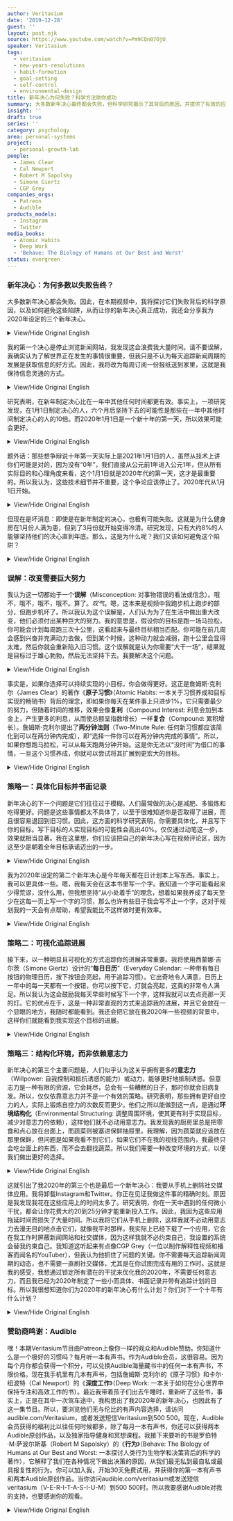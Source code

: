 ```yaml
---
author: Veritasium
date: '2019-12-28'
guest: ''
layout: post.njk
source: https://www.youtube.com/watch?v=Pm9CQn07OjU
speaker: Veritasium
tags:
  - veritasium
  - new-years-resolutions
  - habit-formation
  - goal-setting
  - self-control
  - environmental-design
title: 新年决心为何失败？科学方法助你成功
summary: 大多数新年决心最终都会失败，但科学研究揭示了其背后的原因，并提供了有效的应对策略。本文将探讨为何人们常因目标过于宏大、模糊不清或过度依赖意志力而功败垂成，并介绍如何通过设定微小目标、具体化计划、可视化追踪以及优化环境来大幅提升成功的可能性。作者还分享了他为2020年设定的三个新年决心作为实践案例。
insight: ''
draft: true
series: ''
category: psychology
area: personal-systems
project:
  - personal-growth-lab
people:
  - James Clear
  - Cal Newport
  - Robert M Sapolsky
  - Simone Giertz
  - CGP Grey
companies_orgs:
  - Patreon
  - Audible
products_models:
  - Instagram
  - Twitter
media_books:
  - Atomic Habits
  - Deep Work
  - 'Behave: The Biology of Humans at Our Best and Worst'
status: evergreen
---
```

### 新年决心：为何多数以失败告终？

大多数新年决心都会失败。因此，在本期视频中，我将探讨它们失败背后的科学原因，以及如何避免这些陷阱，从而让你的新年决心真正成功，我还会分享我为2020年设定的三个新年决心。

<details>
<summary>View/Hide Original English</summary>
<p class="english-text">Most New Year's resolutions fail. So in this video I want to talk about the science of why they fail and how to avoid that so your New Year's resolutions actually succeed and I want to tell you about three of my New Year's resolutions for 2020.</p>
</details>

我的第一个决心是停止浏览新闻网站，我发现这会浪费我大量时间。请不要误解，我确实认为了解世界正在发生的事情很重要，但我只是不认为每天追踪新闻周期的发展是获取信息的好方式。因此，我将改为每周订阅一份报纸送到家里，这就是我保持信息灵通的方式。

<details>
<summary>View/Hide Original English</summary>
<p class="english-text">The first one is to stop going to news websites I find I kill a ton of time by doing that Now don't get me wrong, I do think it's important to know what's going on in the world, but I just don't think following the day-to-day developments of the news cycle is the way to do that so instead I am going to get one newspaper delivered to my house every week and that is how I am gonna stay informed</p>
</details>

研究表明，在新年制定决心比在一年中其他任何时间都更有效。事实上，一项研究发现，在1月1日制定决心的人，六个月后坚持下去的可能性是那些在一年中其他时间制定决心的人的10倍。而2020年1月1日是一个新十年的第一天，所以效果可能会更好。

<details>
<summary>View/Hide Original English</summary>
<p class="english-text">Research has shown it is more effective to make resolutions at new years than at any other time of the year. In fact, one study found that people who made resolutions on January 1st were 10 times as likely to stick with them 6 months later than people who made their resolutions at other times of the year And January 1st 2020 is the first day of a new decade so it may be even better.</p>
</details>

题外话：那些想争辩说十年第一天实际上是2021年1月1日的人，虽然从技术上讲你们可能是对的，因为没有“0年”，我们直接从公元前1年进入公元1年，但从所有实际目的和心理角度来看，这个1月1日就是2020年代的第一天，这才是最重要的。所以我认为，这些技术细节并不重要，这个争论应该停止了。2020年代从1月1日开始。

<details>
<summary>View/Hide Original English</summary>
<p class="english-text">Side note: those of you who want to argue that the first day of the decade is actually January 1st 2021, while you may technically be correct because there was no year 0, we went straight from 1 BC to 1 AD for all intents and purposes psychologically this January 1st is the first day of the 2020s and that is what matters. So the technicalities I think, are unimportant. Abd this argument should be put to bed The 2020s start on Jan 1</p>
</details>

但现在是坏消息：即使是在新年制定的决心，也极有可能失败。这就是为什么健身房在1月份人满为患，但到了3月份就开始变得冷清。研究发现，只有大约8%的人能够坚持他们的决心直到年底。那么，这是为什么呢？我们又该如何避免这个陷阱？

<details>
<summary>View/Hide Original English</summary>
<p class="english-text">But now the bad news: even a resolution made at New Year's will most likely fail which is why gyms are packed in January, but they start to clear out by March what research has found that only around 8% of people can stick with their resolutions through the end of the year So why is this? And, how do we avoid that trap?</p>
</details>

### 误解：改变需要巨大努力

我认为这一切都始于一个**误解**（Misconception: 对事物错误的看法或信念）。哦不，哦不，哦不，哦不。算了。*叹气*。嗯，这本来是视频中我跑步机上跑步的部分，但跑步机坏了。所以我认为这个误解是，人们认为为了在生活中做出重大改变，他们必须付出某种巨大的努力。我的意思是，假设你的目标是跑一场马拉松，你可能会计划每周跑三次十公里，这看起来与最终目标相当匹配。你可能在前几周会感到兴奋并充满动力去做，但到某个时候，这种动力就会减弱，跑十公里会显得太难，然后你就会重新陷入旧习惯。这个误解就是认为你需要“大干一场”，结果就是目标过于雄心勃勃，然后无法坚持下去。我要解决这个问题。

<details>
<summary>View/Hide Original English</summary>
<p class="english-text">I think it all starts with a misconception Oh no, oh no, oh no, oooooh no. Foooget. *sigh* Well this was going part of the video where I ran on the treadmill but the treadmill's just broken so I think the misconception is, that people think that in order to make big changes in their lives that they have to make some sort of really big effort I mean let's say your goal was to run a marathon you might plan on running ten kilometers three times a week that seems kind of proportionate to the end goal and you might be excited and really motivated to do it for the first few weeks but at some point that motivation is gonna lag and running 10k is gonna seem too hard and so you're gonna sort of fall back into old habits the misconception is thinking you need to go big, and so being over ambitious with your goals and then not being able to commit and stick to them I'm gonna fix this.</p>
</details>

事实是，如果你选择可以持续实现的小目标，你会做得更好。这正是詹姆斯·克利尔（James Clear）的著作《**原子习惯**》（Atomic Habits: 一本关于习惯养成和目标实现的畅销书）背后的理念，即如果你每天在某件事上只进步1%，它只需要最少的努力，但随着时间的推移，效果会像**复利**（Compound Interest: 利息会加到本金上，产生更多的利息，从而使总额呈指数增长）一样**复合**（Compound: 累积增长）。詹姆斯·克利尔提出了**两分钟法则**（Two-Minute Rule: 任何新习惯都应该简化到可以在两分钟内完成），即“选择一件你可以在两分钟内完成的事情”。所以，如果你想跑马拉松，可以从每天跑两分钟开始。这是你无法以“没时间”为借口的事情，一旦这个习惯养成，你就可以尝试将其扩展到更宏大的目标。

<details>
<summary>View/Hide Original English</summary>
<p class="english-text">The truth is you're much better off if you pick small targets that you can hit consistently that's the idea behind James Clear's book "Atomic Habits" which is this idea that if you can get just 1% better every day at something, it will take a minimum amount of effort but over time the effects will compound just like compound interest and James Clear proposes the two-minute rule: 'pick something that you can do in just two minutes' So if you want to run a marathon, start by say running two minutes a day that is something that you can't say you don't have time for and once that habit sticks, well then you can try to extend it into something more ambitious</p>
</details>

### 策略一：具体化目标并书面记录

新年决心的下一个问题是它们往往过于模糊。人们最常做的决心是减肥、多锻炼和吃得更好。问题是这些事情都太不具体了，以至于很难知道你是否取得了进展，而且很容易退回到旧习惯。因此，这方面的科学研究表明，你需要具体化，并且写下你的目标。写下目标的人实现目标的可能性会高出40%。仅仅通过动笔这一步，效果就相当显著。我在这里想，你们应该把自己的新年决心写在视频评论区，因为这至少是朝着全年目标承诺迈出的一步。

<details>
<summary>View/Hide Original English</summary>
<p class="english-text">the next problem with resolutions is they are too often vague the most common resolutions that people make are to lose weight, exercise more, and to eat better. the problem is those things are so nondescript that it's hard to know if you're making progress and it's really easy to regress into your old habits so the science around this says you need to be specific AND, write down your goals people who write down their goals are 40% more likely to achieve them that is pretty significant just by taking that step of putting pen to paper and I'm thinking here in this video you should put your New Year's resolutions in the comments because at least that is taking a step towards committing yourself to a goal for the year</p>
</details>

我为2020年设定的第二个新年决心是今年每天都在日计划本上写东西。事实上，我可以更具体一些。嗯，我每天会在这本书里写一个字。我知道一个字可能看起来少得荒谬，没什么用，但我想坚持“从小处着手”的理念，想着如果我养成了每天至少在这每一页上写一个字的习惯，那么也许有些日子我会写不止一个字，这对于规划我的一天会有点帮助，希望我能比不这样做时更有效率。

<details>
<summary>View/Hide Original English</summary>
<p class="english-text">My second new year's resolution for 2020 is to write in a daily planner every day of this year In fact I can be more specific than that. Um, I will write one word in this book each day now I know one word might seem unhelpfully ridiculously little to write in this book but I want to commit to this idea of starting small with the idea that if I get in the habit of making the time to at least write down one word on each one of these pages, well then maybe some days I will write more than one word and that will be helpful in terms of planning my day a little bit and so hopefully I will be more productive than I would have been otherwise</p>
</details>

### 策略二：可视化追踪进展

接下来，以一种明显且可视化的方式追踪你的进展非常重要。我将使用西蒙娜·吉尔茨（Simone Giertz）设计的“**每日日历**”（Everyday Calendar: 一种带有每日按钮的物理日历，按下按钮会亮起，用于追踪习惯）。它出奇地令人满意，日历上一年中的每一天都有一个按钮，你可以按下它，灯就会亮起，这真的非常令人满足。所以我认为这会鼓励我每天早些时候写下一个字，这样我就可以去点亮那一天的灯。它的优点在于，这是一种非常直观的方式来追踪我的进展，并且它会放在一个显眼的地方，我随时都能看到。我还会把它放在我2020年一些视频的背景中，这样你们就能看到我实现这个目标的进展。

<details>
<summary>View/Hide Original English</summary>
<p class="english-text">and then it's really important to track your progress in an obvious and visual way and I'm going to use the everyday calendar by Simone Giertz Oddly satisfying. Where there's a button for every day of the year and you can push it and the light turns on and that is really satisfying so I think this will encourage me to write down a word early in the day so that I can go and turn on the light for that day what's great about this is it's a very visual way to track my progress and to have it in an obvious place where I can look at it all the time and I'll put it in the back of shot for some of my videos in 2020 so you guys can see how I'm progressing towards this goal</p>
</details>

### 策略三：结构化环境，而非依赖意志力

新年决心的第三个主要问题是，人们似乎认为这关乎拥有更多的**意志力**（Willpower: 自我控制和抵抗诱惑的能力）或动力，能够更好地抵制诱惑。但意志力是一种有限的资源，它会耗尽，总会有一些糟糕的日子，那时你就会旧病复发。所以，仅仅依靠意志力并不是一个有效的策略。研究表明，那些拥有更好自控力的人，实际上锻炼自控力的次数反而更少。他们之所以能做到这一点，是通过**环境结构化**（Environmental Structuring: 调整周围环境，使其更有利于实现目标，减少对意志力的依赖），这样他们就不必动用意志力。我发现我的厨房里总是把零食和点心放在台面上，而蔬菜则被塞进保鲜抽屉里。我理解，因为蔬菜就应该放在那里保鲜，但问题是如果我看不到它们，如果它们不在我的视线范围内，我最终只会吃台面上的东西，而不会去翻找蔬菜。所以我们需要一种改变环境的方式，以便我们做出更好的选择。

<details>
<summary>View/Hide Original English</summary>
<p class="english-text">so the third major problem with New Year's resolutions is that people seem to think it's about having more willpower or motivation, being able to resist temptation better but willpower is a finite resource and it can be depleted that there are gonna be some bad days and that is when you're gonna relapse so relying on willpower is not an effective strategy and research has shown that people who have better self-control actually just have to exercise it less the way they're able to do that is by structuring their environments so they don't have to exercise their willpower I find in my kitchen it's always like the treats and snacks which are left out on the counter but the veggies which are like tucked away in the vegetable crisper drawer and I get it because you know that's where the veggies are meant to go to keep them crisp, but the problem is if I don't see them, if they're not in my line of sight, I will just end up eating what's on the counter and not going digging for veggies so we need a way of changing our environments so that we make better choices</p>
</details>

这就引出了我2020年的第三个也是最后一个新年决心：我要从手机上删除社交媒体应用。我将卸载Instagram和Twitter。你正在见证我做这件事的精确时刻。原因是我发现我花在这些应用上的时间太多了。研究表明，你在一天中遇到的任何微小干扰，都会让你花费大约20到25分钟才能重新投入工作。因此，我因为这些应用拖延时间而损失了大量时间。所以我将它们从手机上删除，这样我就不必动用意志力去漫无目的地点击它们，就像我平时那样。我实际上已经下载了一个应用，它会在我工作时屏蔽新闻网站和社交媒体，因为这样我就不必约束自己，我设置的系统会替我约束自己。我知道这听起来有点像CGP Grey（一位以制作解释性视频和播客而闻名的YouTuber），但我认为他抓住了问题的关键。你不需要每天追踪新闻周期的动态，也不需要一直刷社交媒体，尤其是在你试图完成有用的工作时。这就是我的感受，我想通过锁定所有潜在的干扰来优化我的2020年，不需要任何意志力，而且我已经为2020年制定了一些小而具体、书面记录并带有追踪计划的目标。所以我很想知道你们为2020年的新年决心有什么计划？你们对下一个十年有什么计划？

<details>
<summary>View/Hide Original English</summary>
<p class="english-text">which brings me to my third and final new year's resolution for 2020: I am deleting social media apps off of my phone I'm getting rid of Instagram and Twitter. You are watching the exact moment that I do that the reason for this is I find I just kill way too much time going into these apps and research shows that any tiny distraction that you have during your day takes you you know something like 20,25 minutes to get back into your work and so I'm losing a lot of time to just procrastinating with these apps so I'm getting rid of them off my phone so I don't have to use my willpower to not click them mindlessly as I normally would and I've actually downloaded an app that will block news sites and block my social media while I'm working because that way I don't have to restrain myself the systems that I put in place will restrain me for me I know a lot of this sounds a little bit CGP Grey but I think he's on to something you don't need to follow the day-to-day movements of the news cycle and you do not need to be scrolling social media all the time particularly when you're trying to get useful work done so that's how I feel I want to optimize my 2020 by locking down all my potential distractions not needing any willpower, and I've got some small, specific, and written down, targeted with tracking plans for 2020 so I'd love to know what you're planning for 2020 for your New Year's resolutions What are your plans for the next decade?</p>
</details>

### 赞助商鸣谢：Audible

嘿！本期Veritasium节目由Patreon上像你一样的观众和Audible赞助。你知道什么是一个极好的习惯吗？每月听一本有声书。作为Audible会员，这很容易。因为每个月你都会获得一个积分，可以兑换Audible海量藏书中的任何一本有声书，不限价格。现在我手机里有几本有声书，包括詹姆斯·克利尔的《原子习惯》和卡尔·纽波特（Cal Newport）的《**深度工作**》（Deep Work: 一本关于如何在分心世界中保持专注和高效工作的书）。最近我带着孩子们出去午睡时，重新听了这些书，事实上，正是在其中一次驾车途中，我构思出了我2020年的新年决心，也因此有了这一集节目。所以，要浏览他们无与伦比的有声内容选择，请访问audible.com/Veritasium，或者发送短信Veritasium到500 500。现在，Audible会员获得的福利比以往任何时候都多，除了每月一本有声书，你还可以获得两本Audible原创作品，以及独家指导健身和冥想课程。我接下来要听的书是罗伯特·M·萨波尔斯基（Robert M Sapolsky）的《**行为**》（Behave: The Biology of Humans at Our Best and Worst: 一本探讨人类行为生物学和决策背后的科学的著作），它解释了我们在各种情况下做出决策的原因，从我们最无私到最自私或最具报复性的行为。你可以加入我，开始30天免费试用，并获得你的第一本有声书和两本Audible原创作品，当你访问audible.com/veritasium或发送短信veritasium（V-E-R-I-T-A-S-I-U-M）到500 500时。所以我要感谢Audible对我的支持，也要感谢你的观看。

<details>
<summary>View/Hide Original English</summary>
<p class="english-text">Hey! this episode of Veritasium is supported by viewers like you on Patreon and by Audible You know what's an excellent habit? Listening to one audiobook every month and as an Audible member, that's easy. Because each month you get one credit good for any audiobook regardless of price from Audible's huge selection Now a couple of the audiobooks I have on my phone are atomic habits by James Clear, and Deep Work by Cal Newport and I was re-listening to these books recently when I was taking my kids out for nap drives and in fact it was on one of these drives that I came up with my new year's resolutions for 2020 and hence this episode so to browse their unmatched selection of audio content go to a-u-d-i-b-l-e dot com slash Veritasium or text Veritasium to 500 500 Right now audible members get more than ever before in addition to one audiobook you get access to two audible originals, plus exclusive guided fitness and meditation programs and the book that I am listening to next is called Behave -- the biology of humans at our best and worst by Robert M Sapolsky it explains why we make the decisions we do in all sorts of situations from our most altruistic to our most selfish or vengeful and you can join me and start listening with a 30-day trial and your first audio book plus two audible originals free when you go to audible.com slash veritasium or text veritasium, that's v-e-r-i-t-a-s-i-u-m, to 500 500 so I want to thank audible for supporting me and I want to thank you for watching</p>
</details>